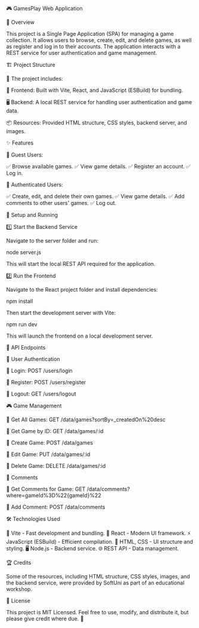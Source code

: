 🎮 GamesPlay Web Application

 

📌 Overview

This project is a Single Page Application (SPA) for managing a game collection. It allows users to browse, create, edit, and delete games, as well as register and log in to their accounts. The application interacts with a REST service for user authentication and game management.

🏗️ Project Structure

🔹 The project includes:

🚀 Frontend: Built with Vite, React, and JavaScript (ESBuild) for bundling.

🖥️ Backend: A local REST service for handling user authentication and game data.

📦 Resources: Provided HTML structure, CSS styles, backend server, and images.

✨ Features

👥 Guest Users:

✅ Browse available games.
✅ View game details.
✅ Register an account.
✅ Log in.

🔐 Authenticated Users:

✅ Create, edit, and delete their own games.
✅ View game details.
✅ Add comments to other users' games.
✅ Log out.

🚀 Setup and Running

1️⃣ Start the Backend Service

Navigate to the server folder and run:

node server.js

This will start the local REST API required for the application.

2️⃣ Run the Frontend

Navigate to the React project folder and install dependencies:

npm install

Then start the development server with Vite:

npm run dev

This will launch the frontend on a local development server.

📡 API Endpoints

🔑 User Authentication

🔹 Login: POST /users/login

🔹 Register: POST /users/register

🔹 Logout: GET /users/logout

🎮 Game Management

🔹 Get All Games: GET /data/games?sortBy=_createdOn%20desc

🔹 Get Game by ID: GET /data/games/:id

🔹 Create Game: POST /data/games

🔹 Edit Game: PUT /data/games/:id

🔹 Delete Game: DELETE /data/games/:id

💬 Comments

🔹 Get Comments for Game: GET /data/comments?where=gameId%3D%22{gameId}%22

🔹 Add Comment: POST /data/comments

🛠️ Technologies Used

🚀 Vite - Fast development and bundling.
🎨 React - Modern UI framework.
⚡ JavaScript (ESBuild) - Efficient compilation.
📄 HTML, CSS - UI structure and styling.
🖥️ Node.js - Backend service.
🌐 REST API - Data management.

🏆 Credits

Some of the resources, including HTML structure, CSS styles, images, and the backend service, were provided by SoftUni as part of an educational workshop.

📜 License

This project is MIT Licensed. Feel free to use, modify, and distribute it, but please give credit where due. 🚀

